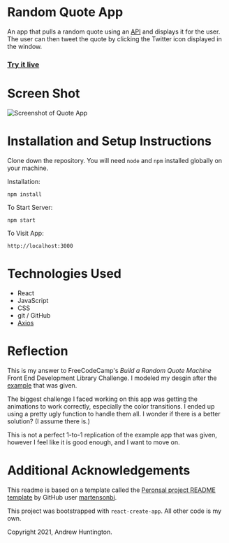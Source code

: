 # Random Quote App

An app that pulls a random quote using an [API](https://github.com/lukePeavey/quotable) and displays it for the user. The user can then tweet the quote by clicking the Twitter icon displayed in the window.

### [Try it live](https://andrewhuntington.github.io/fcc-random-quote-machine/)

# Screen Shot

![Screenshot of Quote App](./other/quote-app-ss.png "Random Quote App")

# Installation and Setup Instructions

Clone down the repository. You will need `node` and `npm` installed globally on your machine.

Installation:

`npm install`

To Start Server:

`npm start`

To Visit App:

`http://localhost:3000`

# Technologies Used

- React
- JavaScript
- CSS
- git / GitHub
- [Axios](https://www.axios.com)

# Reflection

This is my answer to FreeCodeCamp's _Build a Random Quote Machine_ Front End Development Library Challenge. I modeled my desgin after the [example](https://codepen.io/freeCodeCamp/full/qRZeGZ) that was given.

The biggest challenge I faced working on this app was getting the animations to work correctly, especially the color transitions. I ended up using a pretty ugly function to handle them all. I wonder if there is a better solution? (I assume there is.)

This is not a perfect 1-to-1 replication of the example app that was given, however I feel like it is good enough, and I want to move on.

# Additional Acknowledgements

This readme is based on a template called the [Peronsal project README template](https://gist.github.com/martensonbj/6bf2ec2ed55f5be723415ea73c4557c4) by GitHub user [martensonbj](https://gist.github.com/martensonbj).

This project was bootstrapped with `react-create-app`. All other code is my own.

Copyright 2021, Andrew Huntington.

